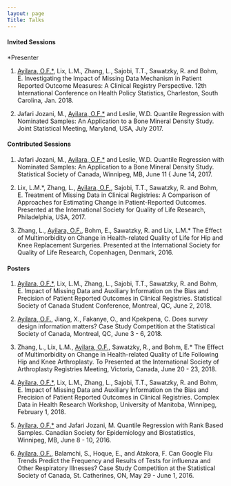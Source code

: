 ```yaml
---
layout: page
Title: Talks
---
```


#### Invited Sessions ####
*Presenter 

1. [Ayilara, O.F.*](https://olawaleayilara.github.io/aboutme/), Lix, L.M., Zhang, L., Sajobi, T.T., Sawatzky, R. and Bohm, E. Investigating the Impact of Missing Data Mechanism in Patient Reported Outcome Measures: A Clinical Registry Perspective.
12th International Conference on Health Policy Statistics, Charleston, South Carolina, Jan. 2018.

2. Jafari Jozani, M., [Ayilara, O.F.*](https://olawaleayilara.github.io/aboutme/) and Leslie, W.D. Quantile Regression with Nominated Samples: An Application to a Bone Mineral Density Study. Joint Statistical Meeting, Maryland, USA, July 2017.

#### Contributed Sessions ####

 1. Jafari Jozani, M., [Ayilara, O.F.*](https://olawaleayilara.github.io/aboutme/) and Leslie, W.D. Quantile Regression with Nominated Samples: An Application to a Bone Mineral Density Study. Statistical Society of Canada, Winnipeg, MB, June 11 { June
14, 2017.

 2. Lix, L.M.*, Zhang, L., [Ayilara, O.F.](https://olawaleayilara.github.io/aboutme/), Sajobi, T.T., Sawatzky, R. and Bohm, E. Treatment of Missing Data in Clinical Registries: A Comparison of Approaches for Estimating Change in Patient-Reported Outcomes. Presented at the International Society for Quality of Life Research, Philadelphia, USA, 2017.

 3. Zhang, L., [Ayilara, O.F.](https://olawaleayilara.github.io/aboutme/), Bohm, E., Sawatzky, R. and Lix, L.M.* The Effect of Multimorbidity on Change in Health-related Quality of Life for Hip and Knee Replacement Surgeries. Presented at the International Society for Quality of Life Research, Copenhagen, Denmark, 2016.

#### Posters ####
1. [Ayilara, O.F.*](https://olawaleayilara.github.io/aboutme/), Lix, L.M., Zhang, L., Sajobi, T.T., Sawatzky, R. and Bohm, E. Impact of Missing Data and Auxiliary Information on the Bias and Precision of Patient Reported Outcomes in Clinical Registries. Statistical Society of Canada Student Conference, Montreal, QC, June 2, 2018.

2. [Ayilara, O.F.](https://olawaleayilara.github.io/aboutme/), Jiang, X., Fakanye, O., and Kpekpena, C. Does survey design information matters? Case Study Competition at the Statistical Society of Canada, Montreal, QC, June 3 - 6, 2018.

3. Zhang, L., Lix, L.M., [Ayilara, O.F.](https://olawaleayilara.github.io/aboutme/), Sawatzky, R., and Bohm, E.* The Effect of Multimorbidity on Change in Health-related Quality of Life Following Hip and Knee Arthroplasty. To Presented at the International Society of Arthroplasty Registries Meeting, Victoria, Canada, June 20 - 23, 2018.

4. [Ayilara, O.F.*](https://olawaleayilara.github.io/aboutme/), Lix, L.M., Zhang, L., Sajobi, T.T., Sawatzky, R. and Bohm, E. Impact of Missing Data and Auxiliary Information on the Bias and Precision of Patient Reported Outcomes in Clinical Registries. Complex Data in Health Research Workshop, University of Manitoba, Winnipeg, February 1, 2018.

5. [Ayilara, O.F.*](https://olawaleayilara.github.io/aboutme/) and Jafari Jozani, M. Quantile Regression with Rank Based Samples. Canadian Society for Epidemiology and Biostatistics, Winnipeg, MB, June 8 - 10, 2016.

6. [Ayilara, O.F.](https://olawaleayilara.github.io/aboutme/), Balamchi, S., Hoque, E., and Atakora, F. Can Google Flu Trends Predict the Frequency and Results of Tests for influenza and Other Respiratory Illnesses? Case Study Competition at the Statistical Society of Canada, St. Catherines, ON, May 29 - June 1, 2016.




